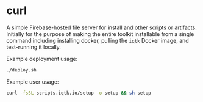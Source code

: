 # curl

A simple Firebase-hosted file server for install and other scripts or artifacts. Initially for the purpose of making the entire toolkit installable from a single command including installing docker, pulling the `iqtk` Docker image, and test-running it locally.

Example deployment usage:

```bash
./deploy.sh
```

Example user usage:

```bash
curl -fsSL scripts.iqtk.io/setup -o setup && sh setup
```
